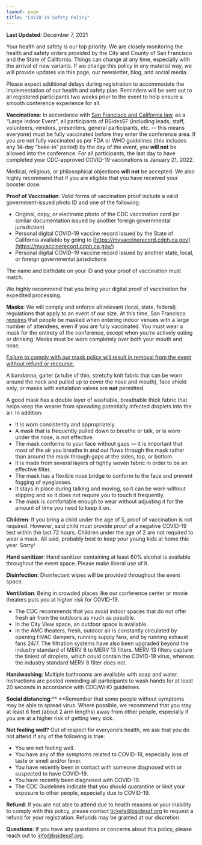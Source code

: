 ```yaml
---
layout: page
title: "COVID-19 Safety Policy"
---
```


**Last Updated**: December 7, 2021

Your health and safety is our top priority. We are closely monitoring the health and safety orders provided by the City and County of San Francisco and the State of California. Things can change at any time, especially with the arrival of new variants. If we change this policy in any material way, we will provide updates via this page, our newsletter, blog, and social media.

Please expect additional delays during registration to accommodate the implementation of our health and safety plan. Reminders will be sent out to all registered participants two weeks prior to the event to help ensure a smooth conference experience for all.

**Vaccinations**: In accordance with [San Francisco and California law](https://www.sfdph.org/dph/alerts/files/C19-07-Safer-Return-Together-Health-Order.pdf), as a “Large Indoor Event”, all participants of BSidesSF (including leads, staff, volunteers, vendors, presenters, general participants, etc. -- this means everyone) must be fully vaccinated before they enter the conference area. If you are not fully vaccinated as per FDA or WHO guidelines (this includes any 14-day “bake-in” period) by the day of the event, you **will not** be allowed into the conference. For all participants, the last day to have completed your CDC-approved COVID-19 vaccinations is January 21, 2022.

Medical, religious, or philosophical objections **will not** be accepted. We also highly recommend that if you are eligible that you have received your booster dose.

**Proof of Vaccination**: Valid forms of vaccination proof include a valid government-issued photo ID and one of the following:

* Original, copy, or electronic photo of the CDC vaccination card (or similar documentation issued by another foreign governmental jurisdiction)
* Personal digital COVID-19 vaccine record issued by the State of California available by going to [https://myvaccinerecord.cdph.ca.gov](https://myvaccinerecord.cdph.ca.gov/)
* Personal digital COVID-19 vaccine record issued by another state, local, or foreign governmental jurisdictions

The name and birthdate on your ID and your proof of vaccination must match.

We highly recommend that you bring your digital proof of vaccination for expedited processing.

**Masks**: We will comply and enforce all relevant (local, state, federal) regulations that apply to an event of our size. At this time, San Francisco [requires](https://sf.gov/information/masks-and-face-coverings-added-protection-coronavirus) that people be masked when entering indoor venues with a large number of attendees, even if you are fully vaccinated. You must wear a mask for the entirety of the conference, except when you’re actively eating or drinking. Masks must be worn completely over both your mouth and nose.

<u>Failure to comply with our mask policy will result in removal from the event without refund or recourse.</u>

A bandanna, gaiter (a tube of thin, stretchy knit fabric that can be worn around the neck and pulled up to cover the nose and mouth), face shield only, or masks with exhalation valves are **not** permitted.

A good mask has a double layer of washable, breathable thick fabric that helps keep the wearer from spreading potentially infected droplets into the air. In addition:

* It is worn consistently and appropriately.
* A mask that is frequently pulled down to breathe or talk, or is worn under the nose, is not effective.
* The mask conforms to your face without gaps — it is important that most of the air you breathe in and out flows through the mask rather than around the mask through gaps at the sides, top, or bottom.
* It is made from several layers of tightly woven fabric in order to be an effective filter.
* The mask has a flexible nose bridge to conform to the face and prevent fogging of eyeglasses.
* It stays in place during talking and moving, so it can be worn without slipping and so it does not require you to touch it frequently.
* The mask is comfortable enough to wear without adjusting it for the amount of time you need to keep it on.

**Children**: If you bring a child under the age of 5, proof of vaccination is not required. However, said child must provide proof of a negative COVID-19 test within the last 72 hours. Children under the age of 2 are not required to wear a mask. All said, probably best to keep your young kids at home this year. Sorry!

**Hand sanitizer**: Hand sanitizer containing at least 60% alcohol is available throughout the event space. Please make liberal use of it.

**Disinfection**: Disinfectant wipes will be provided throughout the event space.

**Ventilation**: Being in crowded places like our conference center or movie theaters puts you at higher risk for COVID-19.

* The CDC recommends that you avoid indoor spaces that do not offer fresh air from the outdoors as much as possible.
* In the City View space, an outdoor space is available.
* In the AMC theaters, fresh, outdoor air is constantly circulated by opening HVAC dampers, running supply fans, and by running exhaust fans 24/7. The filtration systems have also been upgraded beyond the industry standard of MERV 8 to MERV 13 filters. MERV 13 filters capture the tiniest of droplets, which could contain the COVID-19 virus, whereas the industry standard MERV 8 filter does not.

**Handwashing**: Multiple bathrooms are available with soap and water. Instructions are posted reminding all participants to wash hands for at least 20 seconds in accordance with CDC/WHO guidelines.

**Social distancing**:** **Remember that some people without symptoms may be able to spread virus. Where possible, we recommend that you stay at least 6 feet (about 2 arm lengths) away from other people, especially if you are at a higher risk of getting very sick.

**Not feeling well?** Out of respect for everyone’s health, we ask that you do not attend if any of the following is true:

* You are not feeling well.
* You have any of the symptoms related to COVID-19, especially loss of taste or smell and/or fever.
* You have recently been in contact with someone diagnosed with or suspected to have COVID-19.
* You have recently been diagnosed with COVID-19.
* The CDC Guidelines indicate that you should quarantine or limit your exposure to other people, especially due to COVID-19.

**Refund**: If you are not able to attend due to health reasons or your inability to comply with this policy, please contact [tickets@bsidessf.org](mailto:tickets@bsidessf.org) to request a refund for your registration. Refunds may be granted at our discretion.

**Questions**: If you have any questions or concerns about this policy, please reach out to [info@bsidessf.org](mailto:info@bsidessf.org).
